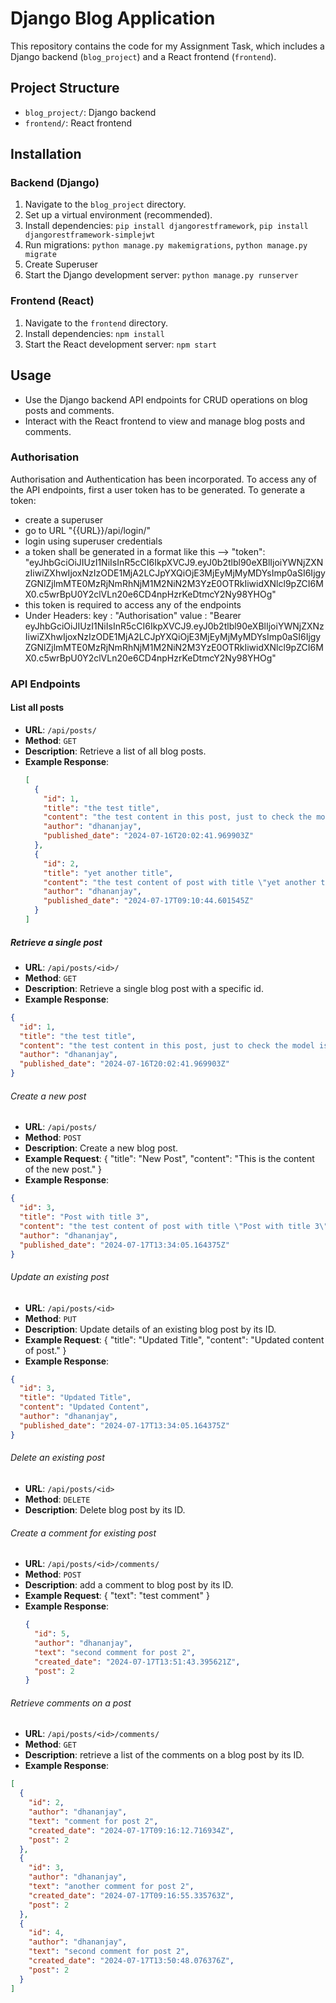 # Django Blog Application

This repository contains the code for my Assignment Task, which includes a Django backend (`blog_project`) and a React frontend (`frontend`).

## Project Structure

- `blog_project/`: Django backend
- `frontend/`: React frontend

## Installation

### Backend (Django)

1. Navigate to the `blog_project` directory.
2. Set up a virtual environment (recommended).
3. Install dependencies: `pip install djangorestframework`, `pip install djangorestframework-simplejwt`
4. Run migrations: `python manage.py makemigrations`, `python manage.py migrate`
5. Create Superuser
6. Start the Django development server: `python manage.py runserver`

### Frontend (React)

1. Navigate to the `frontend` directory.
2. Install dependencies: `npm install`
3. Start the React development server: `npm start`

## Usage

- Use the Django backend API endpoints for CRUD operations on blog posts and comments.
- Interact with the React frontend to view and manage blog posts and comments.

### Authorisation

Authorisation and Authentication has been incorporated. To access any of the API endpoints, first a user token has to be generated. To generate a token:

- create a superuser
- go to URL "{{URL}}/api/login/"
- login using superuser credentials
- a token shall be generated in a format like this --> "token": "eyJhbGciOiJIUzI1NiIsInR5cCI6IkpXVCJ9.eyJ0b2tlbl90eXBlIjoiYWNjZXNzIiwiZXhwIjoxNzIzODE1MjA2LCJpYXQiOjE3MjEyMjMyMDYsImp0aSI6IjgyZGNlZjlmMTE0MzRjNmRhNjM1M2NiN2M3YzE0OTRkIiwidXNlcl9pZCI6MX0.c5wrBpU0Y2clVLn20e6CD4npHzrKeDtmcY2Ny98YHOg"
- this token is required to access any of the endpoints
- Under Headers:
  key : "Authorisation"
  value : "Bearer eyJhbGciOiJIUzI1NiIsInR5cCI6IkpXVCJ9.eyJ0b2tlbl90eXBlIjoiYWNjZXNzIiwiZXhwIjoxNzIzODE1MjA2LCJpYXQiOjE3MjEyMjMyMDYsImp0aSI6IjgyZGNlZjlmMTE0MzRjNmRhNjM1M2NiN2M3YzE0OTRkIiwidXNlcl9pZCI6MX0.c5wrBpU0Y2clVLn20e6CD4npHzrKeDtmcY2Ny98YHOg"

### API Endpoints

#### List all posts

- **URL**: `/api/posts/`
- **Method**: `GET`
- **Description**: Retrieve a list of all blog posts.
- **Example Response**:
  ```json
  [
    {
      "id": 1,
      "title": "the test title",
      "content": "the test content in this post, just to check the model is working or not. This post ends here and doesn't need to be longer than it already is. Bye Bye fellas!!!!!",
      "author": "dhananjay",
      "published_date": "2024-07-16T20:02:41.969903Z"
    },
    {
      "id": 2,
      "title": "yet another title",
      "content": "the test content of post with title \"yet another title\"",
      "author": "dhananjay",
      "published_date": "2024-07-17T09:10:44.601545Z"
    }
  ]
  ```

##### Retrieve a single post

- **URL**: `/api/posts/<id>/`
- **Method**: `GET`
- **Description**: Retrieve a single blog post with a specific id.
- **Example Response**:

```json
{
  "id": 1,
  "title": "the test title",
  "content": "the test content in this post, just to check the model is working or not. This post ends here and doesn't need to be longer than it already is. Bye Bye fellas!!!!!",
  "author": "dhananjay",
  "published_date": "2024-07-16T20:02:41.969903Z"
}
```

###### Create a new post

- **URL**: `/api/posts/`
- **Method**: `POST`
- **Description**: Create a new blog post.
- **Example Request**:
  {
  "title": "New Post",
  "content": "This is the content of the new post."
  }
- **Example Response**:

```json
{
  "id": 3,
  "title": "Post with title 3",
  "content": "the test content of post with title \"Post with title 3\"",
  "author": "dhananjay",
  "published_date": "2024-07-17T13:34:05.164375Z"
}
```

###### Update an existing post

- **URL**: `/api/posts/<id>`
- **Method**: `PUT`
- **Description**: Update details of an existing blog post by its ID.
- **Example Request**:
  {
  "title": "Updated Title",
  "content": "Updated content of post."
  }
- **Example Response**:

```json
{
  "id": 3,
  "title": "Updated Title",
  "content": "Updated Content",
  "author": "dhananjay",
  "published_date": "2024-07-17T13:34:05.164375Z"
}
```

###### Delete an existing post

- **URL**: `/api/posts/<id>`
- **Method**: `DELETE`
- **Description**: Delete blog post by its ID.

###### Create a comment for existing post

- **URL**: `/api/posts/<id>/comments/`
- **Method**: `POST`
- **Description**: add a comment to blog post by its ID.
- **Example Request**:
  {
  "text": "test comment"
  }
- **Example Response**:
  ```json
  {
    "id": 5,
    "author": "dhananjay",
    "text": "second comment for post 2",
    "created_date": "2024-07-17T13:51:43.395621Z",
    "post": 2
  }
  ```

###### Retrieve comments on a post

- **URL**: `/api/posts/<id>/comments/`
- **Method**: `GET`
- **Description**: retrieve a list of the comments on a blog post by its ID.
- **Example Response**:

```json
[
  {
    "id": 2,
    "author": "dhananjay",
    "text": "comment for post 2",
    "created_date": "2024-07-17T09:16:12.716934Z",
    "post": 2
  },
  {
    "id": 3,
    "author": "dhananjay",
    "text": "another comment for post 2",
    "created_date": "2024-07-17T09:16:55.335763Z",
    "post": 2
  },
  {
    "id": 4,
    "author": "dhananjay",
    "text": "second comment for post 2",
    "created_date": "2024-07-17T13:50:48.076376Z",
    "post": 2
  }
]
```
